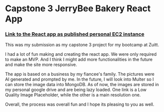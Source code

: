# Capstone 3 JerryBee Bakery React App

### [Link to the React app as published personal EC2 instance]([https://bakery-react.onrender.com/](http://ec2-54-254-9-166.ap-southeast-1.compute.amazonaws.com/))

This was my submission as my capstone 3 project for my bootcamp at Zuitt.

I had a lot of fun making and creating the react app. We were only required to make an MVP. And I think I might add more functionalities in the future and make the site more responsive.

The app is based on a business by my fiancee's family. The pictures were AI generated and prompted by me. In the future, I will look into Multer so I can store the image data into MongoDB. As of now, the images are stored in my personal google drive and are being lazy loaded. One link is a Low Quality Image Placeholder, while the other is a main resolution one.

Overall, the process was overall fun and I hope its pleasing to you as well.

